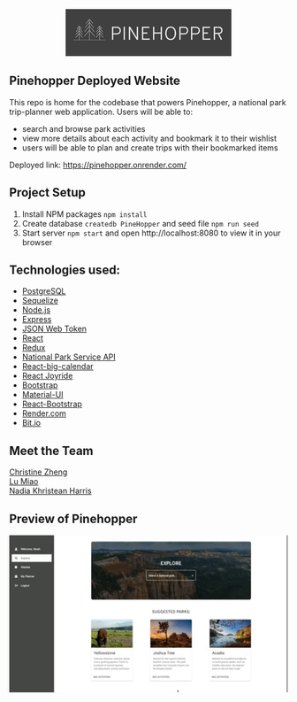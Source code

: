 <div align="center">
  <img src="./images/PINEHOPPER.png" alt="Pinehopper Logo" />
</div>

## Pinehopper Deployed Website

This repo is home for the codebase that powers Pinehopper, a national park trip-planner web application. Users will be able to:

- search and browse park activities
- view more details about each activity and bookmark it to their wishlist
- users will be able to plan and create trips with their bookmarked items

Deployed link: https://pinehopper.onrender.com/

## Project Setup

1. Install NPM packages `npm install`
2. Create database `createdb PineHopper` and seed file `npm run seed`
3. Start server `npm start` and open http://localhost:8080 to view it in your browser

## Technologies used:

- [PostgreSQL](https://www.postgresql.org)
- [Sequelize](https://sequelize.org)
- [Node.js](https://nodejs.org/en/)
- [Express](https://expressjs.com)
- [JSON Web Token](https://jwt.io)
- [React](https://reactjs.org)
- [Redux](https://redux.js.org)
- [National Park Service API](https://www.nps.gov/subjects/developer/api-documentation.htm#/)
- [React-big-calendar](https://github.com/jquense/react-big-calendar)
- [React Joyride](https://react-joyride.com/)
- [Bootstrap](https://getbootstrap.com/)
- [Material-UI](https://v4.mui.com/)
- [React-Bootstrap](https://react-bootstrap.github.io/)
- [Render.com](https://www.render.com/)
- [Bit.io](https://bit.io/)

## Meet the Team

[Christine Zheng](https://www.linkedin.com/in/zchristine/)<br />
[Lu Miao](https://www.linkedin.com/in/lu-miao-6o6/)<br />
[Nadia Khristean Harris](https://www.linkedin.com/in/nadia-khristean-harris/)

## Preview of Pinehopper

<div align="center">
    <img src="./images/pinehopper-preview.gif" alt="Preview of Pinehopper" width="650"/>
</div>
